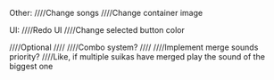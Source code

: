 ﻿Other:
////Change songs
////Change container image

UI:
////Redo UI
////Change selected button color

////Optional
////
////Combo system?
////
////Implement merge sounds priority?
////Like, if multiple suikas have merged play the sound of the biggest one